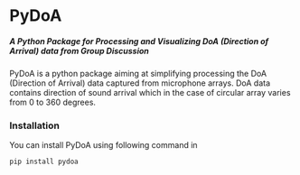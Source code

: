 # PyDoA
##### A Python Package for Processing and Visualizing DoA (Direction of Arrival) data from Group Discussion
PyDoA is a python package aiming at simplifying processing the DoA (Direction of Arrival) data captured from microphone arrays. DoA data contains direction of sound arrival which in the case of circular array varies from 0 to 360 degrees.

### Installation
You can install PyDoA using following command in

`pip install pydoa`
